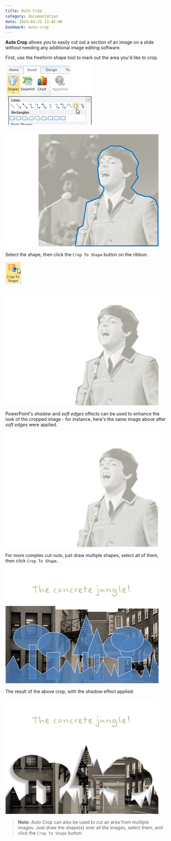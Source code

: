 ```yaml
---
title: Auto Crop
category: documentation
date: 2014-03-31 13:45:06
bookmark: auto-crop
---
```



**Auto Crop** allows you to easily cut out a section of an image on a slide without needing any additional image editing software.

First, use the freeform shape tool to mark out the area you'd like to crop.

![](./img/docs/auto-crop-1.png)

<p>
  <img class="box-shadow slide" src="./img/docs/auto-crop-2.png">
</p>

Select the shape, then click the `Crop To Shape` button on the ribbon.

![](./img/docs/auto-crop-3.png)

<p>
  <img class="box-shadow slide" src="./img/docs/auto-crop-4.png">
</p>


PowerPoint's *shadow* and *soft edges* effects can be used to enhance the look of the cropped image - for instance, here's the same image above after *soft edges* were applied.

<p>
  <img class="box-shadow slide" src="./img/docs/auto-crop-5.png">
</p>

For more complex cut-outs, just draw multiple shapes, select all of them, then click `Crop To Shape`.

<p>
  <img class="box-shadow slide" src="./img/docs/auto-crop-6.png">
</p>

The result of the above crop, with the *shadow* effect applied:

<p>
  <img class="box-shadow slide" src="./img/docs/auto-crop-7.png">
</p>

> **Note:** Auto Crop can also be used to cut an area from multiple images. Just draw the shape(s) over all the images, select them, and click the `Crop To Shape` button.
